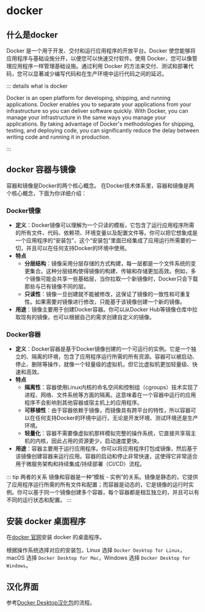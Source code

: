 # docker 

## 什么是docker

Docker 是一个用于开发、交付和运行应用程序的开放平台。Docker 使您能够将应用程序与基础设施分开，以便您可以快速交付软件。使用 Docker，您可以像管理应用程序一样管理基础设施。通过利用 Docker 的方法来交付、测试和部署代码，您可以显著减少编写代码和在生产环境中运行代码之间的延迟。


::: details what is docker

Docker is an open platform for developing, shipping, and running applications. Docker enables you to separate your applications from your infrastructure so you can deliver software quickly. With Docker, you can manage your infrastructure in the same ways you manage your applications. By taking advantage of Docker's methodologies for shipping, testing, and deploying code, you can significantly reduce the delay between writing code and running it in production.

:::

## docker 容器与镜像 

容器和镜像是Docker的两个核心概念。
在Docker技术体系里，容器和镜像是两个核心概念，下面为你详细介绍：

### Docker镜像
- **定义**：Docker镜像可以理解为一个只读的模板，它包含了运行应用程序所需的所有文件、代码、依赖项、环境变量以及配置文件等。你可以把它想象成是一个应用程序的“安装包”，这个“安装包”里面已经集成了应用运行所需要的一切，并且可以在任何支持Docker的环境中使用。
- **特点**
    - **分层结构**：镜像采用分层存储的方式构建，每一层都是一个文件系统的变更集合。这种分层结构使得镜像的构建、传输和存储更加高效。例如，多个镜像可能会共享一些基础层，当你拉取一个新镜像时，Docker只会下载那些与已有镜像不同的层。
    - **只读性**：镜像一旦创建就不能被修改，这保证了镜像的一致性和可重复性。如果需要对镜像进行修改，只能基于该镜像创建一个新的镜像。
- **用途**：镜像主要用于创建Docker容器。你可以从Docker Hub等镜像仓库中拉取现有的镜像，也可以根据自己的需求创建自定义的镜像。

### Docker容器
- **定义**：Docker容器是基于Docker镜像创建的一个可运行的实例。它是一个独立的、隔离的环境，包含了应用程序运行所需的所有资源。容器可以被启动、停止、删除等操作，就像一个轻量级的虚拟机，但它比虚拟机更加轻量级、快速和高效。
- **特点**
    - **隔离性**：容器使用Linux内核的命名空间和控制组（cgroups）技术实现了进程、网络、文件系统等方面的隔离。这意味着在一个容器中运行的应用程序不会影响到其他容器或宿主机上的应用程序。
    - **可移植性**：由于容器依赖于镜像，而镜像具有跨平台的特性，所以容器可以在任何支持Docker的环境中运行，无论是开发环境、测试环境还是生产环境。
    - **轻量化**：容器不需要像虚拟机那样模拟完整的操作系统，它直接共享宿主机的内核，因此占用的资源更少，启动速度更快。
- **用途**：容器主要用于运行应用程序。你可以将应用程序打包成镜像，然后基于该镜像创建容器来运行应用。容器的启动和停止非常快速，这使得它非常适合用于微服务架构和持续集成/持续部署（CI/CD）流程。

::: tip 两者的关系
镜像和容器是一种“模板 - 实例”的关系。镜像是静态的，它提供了应用程序运行所需的所有文件和配置；而容器是动态的，它是镜像的运行时实例。你可以基于同一个镜像创建多个容器，每个容器都是相互独立的，并且可以有不同的运行状态和配置。
:::

## 安装 docker 桌面程序

在[docker 官网](https://www.docker.com/)安装 docker 的桌面程序。

根据操作系统选择对应的安装包，Linux 选择 `Docker Desktop for Linux`，macOS 选择 `Docker Desktop for Mac`，Windows 选择 `Docker Desktop for Windows`。

## 汉化界面

参考[Docker Desktop汉化包](https://github.com/asxez/DockerDesktop-CN?tab=readme-ov-file)的流程。














